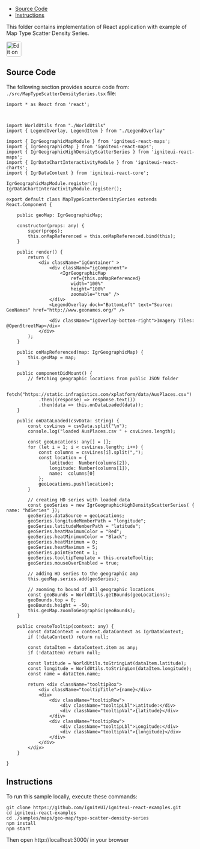 <!-- NOTE: do not change this file because it will be auto re-generated from template file: -->
<!-- https://github.com/IgniteUI/igniteui-react-examples/tree/master/templates/sample/ReadMe.md -->

<!-- ## Table of Contents -->
<!-- - [Sample Preview](#Sample-Preview) -->
- [Source Code](#Source-Code)
- [Instructions](#Instructions)

This folder contains implementation of React application with example of Map Type Scatter Density Series.
<!-- in the Geo Map component -->
<!-- [Geo Map](https://infragistics.com/Reactsite/components/geo-map.html) -->

<html lang="en" xmlns="http://www.w3.org/1999/xhtml">
    <body>
        <a target="_blank" href="https://codesandbox.io/s/github/IgniteUI/igniteui-react-examples/tree/master/samples/maps/geo-map/type-scatter-density-series?fontsize=14&hidenavigation=1&theme=dark&view=preview&file=/src/MapTypeScatterDensitySeries.tsx" rel="noopener noreferrer">
            <img height="40px" style="border-radius: 0.25rem" alt="Edit on CodeSandbox" src="https://static.infragistics.com/xplatform/images/sandbox/code.png"/>
        </a>
        <!-- <a target="_blank"
href="https://codesandbox.io/s/github/IgniteUI/igniteui-react-examples/tree/master/samples/maps/geo-map/binding-csv-points?fontsize=14&hidenavigation=1&theme=dark&view=preview">
            <img alt="Edit Sample" src="https://codesandbox.io/static/img/play-codesandbox.svg"/>
        </a> -->
        <!-- <a target="_blank" style="margin-left: 0.5rem"
href="https://codesandbox.io/embed/github/IgniteUI/igniteui-react-examples/tree/master/samples/maps/geo-map/type-scatter-density-series?fontsize=14&hidenavigation=1&theme=dark&view=preview&file=/src/MapTypeScatterDensitySeries.tsx">
            <img height="40px" style="border-radius: 5px" alt="View on CodeSandbox" src="https://static.infragistics.com/xplatform/images/sandbox/view.png"/>
        </a> -->
        <!-- <a target="_blank"
href="https://codesandbox.io/embed/github/IgniteUI/igniteui-react-examples/tree/master/samples/maps/geo-map/binding-csv-points?fontsize=14&hidenavigation=1&theme=dark&view=preview">
            <img alt="View on CodeSandbox" src="https://static.infragistics.com/xplatform/images/sandbox/view.png"/>
        </a>
https://codesandbox.io/embed/react-treemap-overview-rtb45
https://codesandbox.io/static/img/play-codesandbox.svg
https://codesandbox.io/embed/react-treemap-overview-rtb45?view=browser -->
    </body>
</html>

<!-- ## Sample Preview -->

<!-- <iframe
  src="https://codesandbox.io/embed/github/IgniteUI/igniteui-react-examples/tree/master/samples/maps/geo-map/type-scatter-density-series?fontsize=14&hidenavigation=1&theme=dark&view=preview&file=/src/MapTypeScatterDensitySeries.tsx"
  style="width:100%; height:400px; border:0; border-radius: 4px; overflow:hidden;"
  allow="accelerometer; ambient-light-sensor; camera; encrypted-media; geolocation; gyroscope; hid; microphone; midi; payment; usb; vr"
  sandbox="allow-forms allow-modals allow-popups allow-presentation allow-same-origin allow-scripts"
></iframe> -->

## Source Code

The following section provides source code from:
`./src/MapTypeScatterDensitySeries.tsx` file:

```tsx
import * as React from 'react';



import WorldUtils from "./WorldUtils"
import { LegendOverlay, LegendItem } from "./LegendOverlay"

import { IgrGeographicMapModule } from 'igniteui-react-maps';
import { IgrGeographicMap } from 'igniteui-react-maps';
import { IgrGeographicHighDensityScatterSeries } from 'igniteui-react-maps';
import { IgrDataChartInteractivityModule } from 'igniteui-react-charts';
import { IgrDataContext } from 'igniteui-react-core';

IgrGeographicMapModule.register();
IgrDataChartInteractivityModule.register();

export default class MapTypeScatterDensitySeries extends React.Component {

    public geoMap: IgrGeographicMap;

    constructor(props: any) {
        super(props);
        this.onMapReferenced = this.onMapReferenced.bind(this);
    }

    public render() {
        return (
            <div className="igContainer" >
                <div className="igComponent">
                    <IgrGeographicMap
                        ref={this.onMapReferenced}
                        width="100%"
                        height="100%"
                        zoomable="true" />
                </div>
                <LegendOverlay dock="BottomLeft" text="Source: GeoNames" href="http://www.geonames.org/" />

                <div className="igOverlay-bottom-right">Imagery Tiles: @OpenStreetMap</div>
            </div>
        );
    }

    public onMapReferenced(map: IgrGeographicMap) {
        this.geoMap = map;
    }

    public componentDidMount() {
        // fetching geographic locations from public JSON folder

        fetch("https://static.infragistics.com/xplatform/data/AusPlaces.csv")
            .then((response) => response.text())
            .then(data => this.onDataLoaded(data));
    }

    public onDataLoaded(csvData: string) {
        const csvLines = csvData.split("\n");
        console.log("loaded AusPlaces.csv " + csvLines.length);

        const geoLocations: any[] = [];
        for (let i = 1; i < csvLines.length; i++) {
            const columns = csvLines[i].split(",");
            const location = {
                latitude:  Number(columns[2]),
                longitude: Number(columns[1]),
                name:  columns[0]
            };
            geoLocations.push(location);
        }

        // creating HD series with loaded data
        const geoSeries = new IgrGeographicHighDensityScatterSeries( { name: "hdSeries" });
        geoSeries.dataSource = geoLocations;
        geoSeries.longitudeMemberPath = "longitude";
        geoSeries.latitudeMemberPath = "latitude";
        geoSeries.heatMaximumColor = "Red";
        geoSeries.heatMinimumColor = "Black";
        geoSeries.heatMinimum = 0;
        geoSeries.heatMaximum = 5;
        geoSeries.pointExtent = 1;
        geoSeries.tooltipTemplate = this.createTooltip;
        geoSeries.mouseOverEnabled = true;

        // adding HD series to the geographic amp
        this.geoMap.series.add(geoSeries);

        // zooming to bound of all geographic locations
        const geoBounds = WorldUtils.getBounds(geoLocations);
        geoBounds.top = 0;
        geoBounds.height = -50;
        this.geoMap.zoomToGeographic(geoBounds);
    }

    public createTooltip(context: any) {
        const dataContext = context.dataContext as IgrDataContext;
        if (!dataContext) return null;

        const dataItem = dataContext.item as any;
        if (!dataItem) return null;

        const latitude = WorldUtils.toStringLat(dataItem.latitude);
        const longitude = WorldUtils.toStringLon(dataItem.longitude);
        const name = dataItem.name;

        return <div className="tooltipBox">
            <div className="tooltipTitle">{name}</div>
            <div>
                <div className="tooltipRow">
                    <div className="tooltipLbl">Latitude:</div>
                    <div className="tooltipVal">{latitude}</div>
                </div>
                <div className="tooltipRow">
                    <div className="tooltipLbl">Longitude:</div>
                    <div className="tooltipVal">{longitude}</div>
                </div>
            </div>
        </div>
    }

}

```

## Instructions
To run this sample locally, execute these commands:

```
git clone https://github.com/IgniteUI/igniteui-react-examples.git
cd igniteui-react-examples
cd ./samples/maps/geo-map/type-scatter-density-series
npm install
npm start

```

Then open http://localhost:3000/ in your browser

